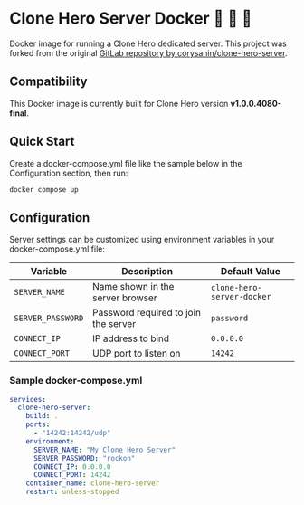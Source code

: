 # Clone Hero Server Docker 🎸 🥁 🐳

Docker image for running a Clone Hero dedicated server. This project was forked from the original [GitLab repository by corysanin/clone-hero-server](https://gitlab.com/CorySanin/clone-hero-server-docker).

## Compatibility

This Docker image is currently built for Clone Hero version **v1.0.0.4080-final**.

## Quick Start

Create a docker-compose.yml file like the sample below in the Configuration section, then run:

```bash
docker compose up
```

## Configuration

Server settings can be customized using environment variables in your docker-compose.yml file:

| Variable | Description | Default Value |
|----------|-------------|---------------|
| `SERVER_NAME` | Name shown in the server browser | `clone-hero-server-docker` |
| `SERVER_PASSWORD` | Password required to join the server | `password` |
| `CONNECT_IP` | IP address to bind | `0.0.0.0` |
| `CONNECT_PORT` | UDP port to listen on | `14242` |

### Sample docker-compose.yml

```yaml
services:
  clone-hero-server:
    build: .
    ports:
      - "14242:14242/udp"
    environment:
      SERVER_NAME: "My Clone Hero Server"
      SERVER_PASSWORD: "rockon"
      CONNECT_IP: 0.0.0.0
      CONNECT_PORT: 14242
    container_name: clone-hero-server
    restart: unless-stopped
```

